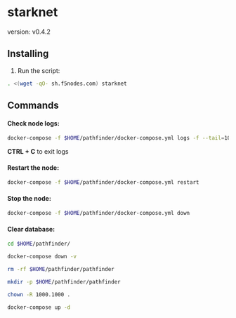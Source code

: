 # starknet

version: v0.4.2

## Installing

1. Run the script:

```sh
. <(wget -qO- sh.f5nodes.com) starknet
```

## Commands

#### Check node logs:

```sh
docker-compose -f $HOME/pathfinder/docker-compose.yml logs -f --tail=100
```

**CTRL + C** to exit logs

#### Restart the node:

```sh
docker-compose -f $HOME/pathfinder/docker-compose.yml restart
```

#### Stop the node:

```sh
docker-compose -f $HOME/pathfinder/docker-compose.yml down
```

#### Clear database:

```sh
cd $HOME/pathfinder/

docker-compose down -v

rm -rf $HOME/pathfinder/pathfinder

mkdir -p $HOME/pathfinder/pathfinder

chown -R 1000.1000 .

docker-compose up -d
```
